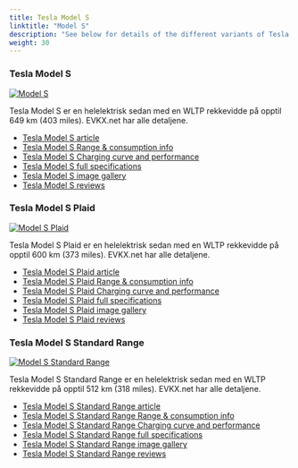 ```yaml
---
title: Tesla Model S
linktitle: "Model S"
description: "See below for details of the different variants of Tesla Model S"
weight: 30
---
```

### Tesla Model S

<a href="model_s/"><img src="https://media.evkx.net/multimedia/models/tesla/model_s/model_s/main_1_st.jpg" class="img-fluid" alt="Model S" ></a>

Tesla Model S er en helelektrisk sedan med en WLTP rekkevidde på opptil 649 km (403 miles). EVKX.net har alle detaljene. 

- [Tesla Model S article](model_s/)
- [Tesla Model S Range & consumption info](model_s/rangeandconsumption)
- [Tesla Model S Charging curve and performance](model_s/chargingcurve)
- [Tesla Model S full specifications](model_s/specifications)
- [Tesla Model S image gallery](model_s/gallery)
- [Tesla Model S reviews](model_s/reviews)

### Tesla Model S Plaid

<a href="model_s_plaid/"><img src="https://media.evkx.net/multimedia/models/tesla/model_s/model_s_plaid/main_1_st.jpg" class="img-fluid" alt="Model S Plaid" ></a>

Tesla Model S Plaid er en helelektrisk sedan med en WLTP rekkevidde på opptil 600 km (373 miles). EVKX.net har alle detaljene. 

- [Tesla Model S Plaid article](model_s_plaid/)
- [Tesla Model S Plaid Range & consumption info](model_s_plaid/rangeandconsumption)
- [Tesla Model S Plaid Charging curve and performance](model_s_plaid/chargingcurve)
- [Tesla Model S Plaid full specifications](model_s_plaid/specifications)
- [Tesla Model S Plaid image gallery](model_s_plaid/gallery)
- [Tesla Model S Plaid reviews](model_s_plaid/reviews)

### Tesla Model S Standard Range

<a href="model_s_standard_range/"><img src="https://media.evkx.net/multimedia/models/tesla/model_s/model_s_standard_range/main_1_st.jpg" class="img-fluid" alt="Model S Standard Range" ></a>

Tesla Model S Standard Range er en helelektrisk sedan med en WLTP rekkevidde på opptil 512 km (318 miles). EVKX.net har alle detaljene. 

- [Tesla Model S Standard Range article](model_s_standard_range/)
- [Tesla Model S Standard Range Range & consumption info](model_s_standard_range/rangeandconsumption)
- [Tesla Model S Standard Range Charging curve and performance](model_s_standard_range/chargingcurve)
- [Tesla Model S Standard Range full specifications](model_s_standard_range/specifications)
- [Tesla Model S Standard Range image gallery](model_s_standard_range/gallery)
- [Tesla Model S Standard Range reviews](model_s_standard_range/reviews)

